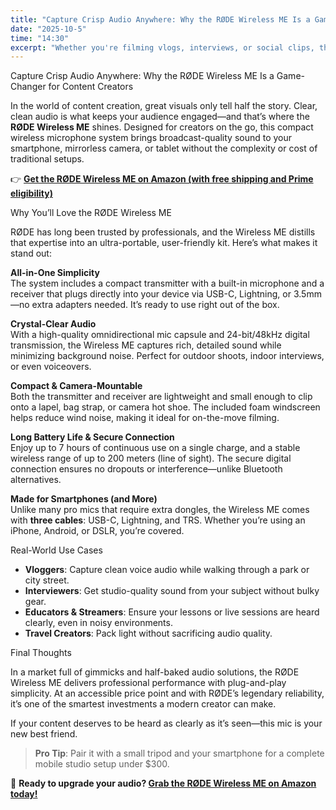 ```yaml
---
title: "Capture Crisp Audio Anywhere: Why the RØDE Wireless ME Is a Game-Changer for Content Creators"
date: "2025-10-5"
time: "14:30"
excerpt: "Whether you're filming vlogs, interviews, or social clips, the RØDE Wireless ME compact wireless mic delivers pro-level sound in a pocket-sized package—perfect for smartphones and cameras alike."
---
```


Capture Crisp Audio Anywhere: Why the RØDE Wireless ME Is a Game-Changer for Content Creators

In the world of content creation, great visuals only tell half the story. Clear, clean audio is what keeps your audience engaged—and that’s where the **RØDE Wireless ME** shines. Designed for creators on the go, this compact wireless microphone system brings broadcast-quality sound to your smartphone, mirrorless camera, or tablet without the complexity or cost of traditional setups.

👉 **[Get the RØDE Wireless ME on Amazon (with free shipping and Prime eligibility)](https://amzn.to/48f0UCx)**

Why You’ll Love the RØDE Wireless ME

RØDE has long been trusted by professionals, and the Wireless ME distills that expertise into an ultra-portable, user-friendly kit. Here’s what makes it stand out:

**All-in-One Simplicity**  
The system includes a compact transmitter with a built-in microphone and a receiver that plugs directly into your device via USB-C, Lightning, or 3.5mm—no extra adapters needed. It’s ready to use right out of the box.

**Crystal-Clear Audio**  
With a high-quality omnidirectional mic capsule and 24-bit/48kHz digital transmission, the Wireless ME captures rich, detailed sound while minimizing background noise. Perfect for outdoor shoots, indoor interviews, or even voiceovers.

**Compact & Camera-Mountable**  
Both the transmitter and receiver are lightweight and small enough to clip onto a lapel, bag strap, or camera hot shoe. The included foam windscreen helps reduce wind noise, making it ideal for on-the-move filming.

**Long Battery Life & Secure Connection**  
Enjoy up to 7 hours of continuous use on a single charge, and a stable wireless range of up to 200 meters (line of sight). The secure digital connection ensures no dropouts or interference—unlike Bluetooth alternatives.

**Made for Smartphones (and More)**  
Unlike many pro mics that require extra dongles, the Wireless ME comes with **three cables**: USB-C, Lightning, and TRS. Whether you’re using an iPhone, Android, or DSLR, you’re covered.

Real-World Use Cases

- **Vloggers**: Capture clean voice audio while walking through a park or city street.  
- **Interviewers**: Get studio-quality sound from your subject without bulky gear.  
- **Educators & Streamers**: Ensure your lessons or live sessions are heard clearly, even in noisy environments.  
- **Travel Creators**: Pack light without sacrificing audio quality.

Final Thoughts

In a market full of gimmicks and half-baked audio solutions, the RØDE Wireless ME delivers professional performance with plug-and-play simplicity. At an accessible price point and with RØDE’s legendary reliability, it’s one of the smartest investments a modern creator can make.

If your content deserves to be heard as clearly as it’s seen—this mic is your new best friend.

> **Pro Tip**: Pair it with a small tripod and your smartphone for a complete mobile studio setup under $300.

🛒 **Ready to upgrade your audio? [Grab the RØDE Wireless ME on Amazon today!](https://amzn.to/48f0UCx)**
